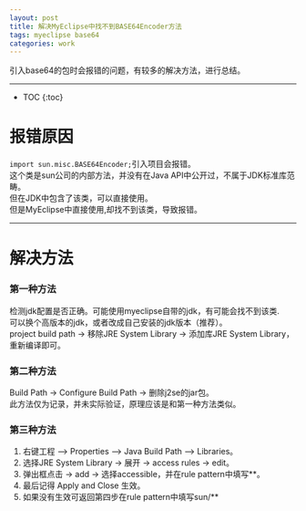 ```yaml
---
layout: post
title: 解决MyEclipse中找不到BASE64Encoder方法
tags: myeclipse base64
categories: work
---
```


引入base64的包时会报错的问题，有较多的解决方法，进行总结。

---

* TOC 
{:toc}

# 报错原因

`import sun.misc.BASE64Encoder;`引入项目会报错。  
这个类是sun公司的内部方法，并没有在Java API中公开过，不属于JDK标准库范畴。  
但在JDK中包含了该类，可以直接使用。   
但是MyEclipse中直接使用,却找不到该类，导致报错。

---

# 解决方法

### 第一种方法

检测jdk配置是否正确。可能使用myeclipse自带的jdk，有可能会找不到该类.  
可以换个高版本的jdk，或者改成自己安装的jdk版本（推荐）。  
project build path -> 移除JRE System Library -> 添加库JRE System Library，重新编译即可。

### 第二种方法

Build Path -> Configure Build Path -> 删除j2se的jar包。  
此方法仅为记录，并未实际验证，原理应该是和第一种方法类似。

### 第三种方法

1. 右键工程 –> Properties –> Java Build Path –> Libraries。  
2. 选择JRE System Library -> 展开 -> access rules -> edit。
3. 弹出框点击 -> add -> 选择accessible，并在rule pattern中填写**。
4. 最后记得 Apply and Close 生效。
5. 如果没有生效可返回第四步在rule pattern中填写sun/**

